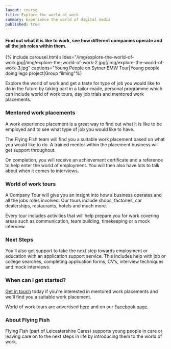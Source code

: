 ```yaml
---
layout: course
title: Explore the world of work
summary: Experience the world of digital media
published: true
---
```


#### Find out what it is like to work, see how different companies operate and all the job roles within them.

{% include carousel.html slides="/img/explore-the-world-of-work.jpg|/img/explore-the-world-of-work-2.jpg|/img/explore-the-world-of-work-3.jpg" captions="Young People on Sytner BMW Tour|Young people doing lego project|Group filming"%}

Explore the world of work and get a taste for type of job you would like to do in the future by taking part in a tailor-made, personal programme which can include world of work tours, day job trials and mentored work placements.

### Mentored work placements

A work experience placement is a great way to find out what it is like to be employed and to see what type of job you would like to have.  

The Flying Fish team will find you a suitable work placement based on what you would like to do. A trained mentor within the placement business will get support throughout.

On completion, you will receive an achievement certificate and a reference to help enter the world of employment. You will then also have lots to talk about when it comes to interviews.

### World of work tours

A Company Tour will give you an insight into how a business operates and all the jobs roles involved.  Our tours include shops, factories, car dealerships, restaurants, hotels and much more.  

Every tour includes activities that will help prepare you for work covering areas such as communication, team building, timekeeping or a mock interview.

### Next Steps

You’ll also get support to take the next step towards employment or education with an application support service.  This includes help with job or college searches, completing application forms, CV’s, interview techniques and mock interviews.

### When can I get started?

[Get in touch](https://www.yesproject.org/contact/) today if you're interested in mentored work placements and we'll find you a suitable work placement.

World of work tours are advertised [here](https://www.yesproject.org/course-dates/) and on our [Facebook page](https://www.facebook.com/yourprojectyes/). 


### About Flying Fish

Flying Fish (part of Leicestershire Cares) supports young people in care or leaving care on to the next steps in life by introducing them to the world of work.

